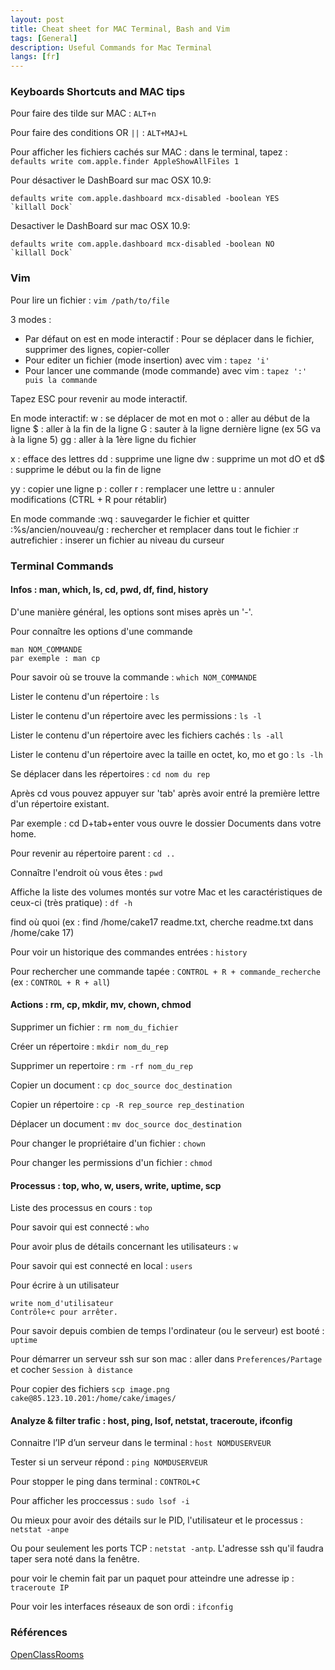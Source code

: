```yaml
---
layout: post
title: Cheat sheet for MAC Terminal, Bash and Vim
tags: [General]
description: Useful Commands for Mac Terminal
langs: [fr]
---
```


### Keyboards Shortcuts and MAC tips

Pour faire des tilde sur MAC : `ALT+n`

Pour faire des conditions OR `||` : `ALT+MAJ+L`

Pour afficher les fichiers cachés sur MAC : dans le terminal, tapez : `defaults write com.apple.finder AppleShowAllFiles 1`

Pour désactiver le DashBoard sur mac OSX 10.9:

    defaults write com.apple.dashboard mcx-disabled -boolean YES
    `killall Dock`

Desactiver le DashBoard sur mac OSX 10.9:

    defaults write com.apple.dashboard mcx-disabled -boolean NO
    `killall Dock`

### Vim

Pour lire un fichier : `vim /path/to/file`

3 modes :

- Par défaut on est en mode interactif : Pour se déplacer dans le fichier, supprimer des lignes, copier-coller
- Pour editer un fichier (mode insertion) avec vim : `tapez 'i'`
- Pour lancer une commande (mode commande) avec vim : `tapez ':' puis la commande`

Tapez ESC pour revenir au mode interactif.

En mode interactif:
w : se déplacer de mot en mot
o : aller au début de la ligne
$ : aller à la fin de la ligne
G : sauter à la ligne dernière ligne (ex 5G va à la ligne 5)
gg : aller à la 1ère ligne du fichier

x : efface des lettres
dd : supprime une ligne
dw : supprime un mot
dO et d$ : supprime le début ou la fin de ligne

yy : copier une ligne
p : coller
r : remplacer une lettre
u : annuler modifications (CTRL + R pour rétablir)

En mode commande
:wq : sauvegarder le fichier et quitter
:%s/ancien/nouveau/g : rechercher et remplacer dans tout le fichier
:r autrefichier : inserer un fichier au niveau du curseur

### Terminal Commands

#### Infos : man, which, ls, cd, pwd, df, find, history

D'une manière général, les options sont mises après un '-'.

Pour connaître les options d'une commande

    man NOM_COMMANDE
    par exemple : man cp

Pour savoir où se trouve la commande : `which NOM_COMMANDE`

Lister le contenu d'un répertoire : `ls`

Lister le contenu d'un répertoire avec les permissions : `ls -l`

Lister le contenu d'un répertoire avec les fichiers cachés : `ls -all`

Lister le contenu d'un répertoire avec la taille en octet, ko, mo et go : `ls -lh`

Se déplacer dans les répertoires : `cd nom du rep`

Après cd vous pouvez appuyer sur 'tab' après avoir entré la première lettre d'un répertoire existant.

Par exemple : cd D+tab+enter vous ouvre le dossier Documents dans votre home.

Pour revenir au répertoire parent : `cd ..`

Connaître l'endroit où vous êtes : `pwd`

Affiche la liste des volumes montés sur votre Mac et les caractéristiques de ceux-ci (très pratique) : `df -h`

find où quoi (ex : find /home/cake17 readme.txt, cherche readme.txt dans /home/cake 17)

Pour voir un historique des commandes entrées : `history`

Pour rechercher une commande tapée : `CONTROL + R + commande_recherche` (ex : `CONTROL + R + all`)

#### Actions : rm, cp, mkdir, mv, chown, chmod

Supprimer un fichier : `rm nom_du_fichier`

Créer un répertoire : `mkdir nom_du_rep`

Supprimer un repertoire : `rm -rf nom_du_rep`

Copier un document : `cp doc_source doc_destination`

Copier un répertoire : `cp -R rep_source rep_destination`

Déplacer un document : `mv doc_source doc_destination`

Pour changer le propriétaire d'un fichier : `chown`

Pour changer les permissions d'un fichier : `chmod`

#### Processus : top, who, w, users, write, uptime, scp

Liste des processus en cours : `top`

Pour savoir qui est connecté : `who`

Pour avoir plus de détails concernant les utilisateurs : `w`

Pour savoir qui est connecté en local : `users`

Pour écrire à un utilisateur

    write nom_d'utilisateur
    Contrôle+c pour arrêter.

Pour savoir depuis combien de temps l'ordinateur (ou le serveur) est booté : `uptime`

Pour démarrer un serveur ssh sur son mac : aller dans `Preferences/Partage` et cocher `Session à distance`

Pour copier des fichiers `scp image.png cake@85.123.10.201:/home/cake/images/`

#### Analyze & filter trafic : host, ping, lsof, netstat, traceroute, ifconfig

Connaitre l’IP d’un serveur dans le terminal : `host NOMDUSERVEUR`

Tester si un serveur répond : `ping NOMDUSERVEUR`

Pour stopper le ping dans terminal : `CONTROL+C`

Pour afficher les proccessus : `sudo lsof -i`

Ou mieux pour avoir des détails sur le PID, l'utilisateur et le processus : `netstat -anpe`

Ou pour seulement les ports TCP : `netstat -antp`. L'adresse ssh qu'il faudra taper sera noté dans la fenêtre.

pour voir le chemin fait par un paquet pour atteindre une adresse ip : `traceroute IP`

Pour voir les interfaces réseaux de son ordi : `ifconfig`

### Références

[OpenClassRooms](http://fr.openclassrooms.com/informatique/cours/reprenez-le-controle-a-l-aide-de-linux/vim-l-editeur-de-texte-du-programmeur)
